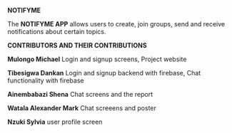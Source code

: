 **NOTIFYME**

The **NOTIFYME APP** allows users to create, join groups, send and receive notifications about certain topics.

**CONTRIBUTORS AND THEIR CONTRIBUTIONS**


**Mulongo Michael**	           Login and signup screens, Project website

**Tibesigwa Dankan**    	     Login and signup backend with firebase, Chat functionality with firebase

**Ainembabazi Shena**   	     Chat screens and the report

**Watala Alexander Mark**	     Chat screeens and poster

**Nzuki Sylvia**	             user profile screen
